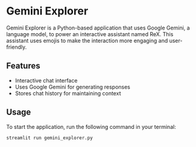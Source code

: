 # Gemini Explorer

Gemini Explorer is a Python-based application that uses Google Gemini, a language model, to power an interactive assistant named ReX. This assistant uses emojis to make the interaction more engaging and user-friendly.

## Features

- Interactive chat interface
- Uses Google Gemini for generating responses
- Stores chat history for maintaining context

## Usage

To start the application, run the following command in your terminal:

```
streamlit run gemini_explorer.py
```
